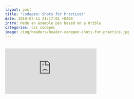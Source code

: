 ```yaml
---
layout: post
title: "Codepen: Shots for Practice!"
date: 2019-07-11 21:17:01 +0200
intro: Made an example pen based on a drible
categories: css codepen
image: /img/headers/header-codepen-shots-for-practice.jpg
---
```


<br>
<div class="embed-responsive embed-responsive-4by3">
<iframe class="embed-responsive-item" scrolling="no" title="Shots for Practice" src="https://codepen.io/disjfa/embed/vqbVLq?height=265&theme-id=0&default-tab=result" frameborder="no" allowtransparency="true" allowfullscreen="true">
  See the Pen <a href='https://codepen.io/disjfa/pen/vqbVLq'>Shots for Practice</a> by disjfa
  (<a href='https://codepen.io/disjfa'>@disjfa</a>) on <a href='https://codepen.io'>CodePen</a>.
</iframe>
</div>
<br>
